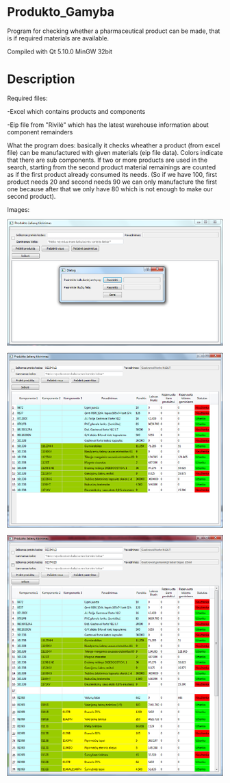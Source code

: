 # Produkto_Gamyba
Program for checking whether a pharmaceutical product can be made, that is if required materials are available.

Compiled with Qt 5.10.0 MinGW 32bit

# Description

Required files:

-Excel which contains products and components

-Eip file from "Rivilė" which has the latest warehouse information about component remainders


What the program does:
basically it checks wheather a product (from excel file) can be manufactured with given materials (eip file data).
Colors indicate that there are sub components.
If two or more products are used in the search, starting from the second product material remainings are counted as if the first product already consumed its needs. (So if we have 100, first product needs 20 and second needs 90 we can only manufacture the first one because after that we only have 80 which is not enough to make our second product).


Images:

![#1](screens/pradzia.png)

![#2](screens/produkto_paieska.png)

![#3](screens/produkto_paieska_2.png)

